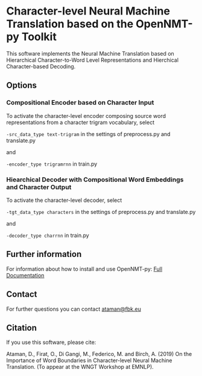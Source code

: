 # Character-level Neural Machine Translation based on the OpenNMT-py Toolkit


This software implements the Neural Machine Translation based on Hierarchical Character-to-Word Level Representations and Hierchical Character-based Decoding.

## Options

### Compositional Encoder based on Character Input

  To activate the character-level encoder composing source word representations from a character trigram vocabulary, select 
  
  ```-src_data_type text-trigram``` in the settings of preprocess.py and translate.py

  and
 
  ```-encoder_type trigramrnn``` in train.py 
  

### Hiearchical Decoder with Compositional Word Embeddings and Character Output 

  To activate the character-level decoder, select

  ```-tgt_data_type characters``` in the settings of preprocess.py and translate.py 

  and

  ```-decoder_type charrnn``` in train.py



## Further information

For information about how to install and use OpenNMT-py:
[Full Documentation](http://opennmt.net/OpenNMT-py/)


## Contact

For further questions you can contact ataman@fbk.eu

## Citation

If you use this software, please cite:

Ataman, D., Firat, O., Di Gangi, M., Federico, M. and Birch, A. (2019) On the Importance of Word Boundaries in Character-level Neural Machine Translation. (To appear at the WNGT Workshop at EMNLP).
